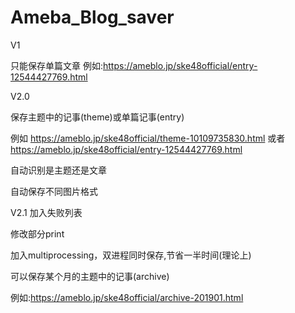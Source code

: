 # Ameba_Blog_saver
V1

只能保存单篇文章
例如:https://ameblo.jp/ske48official/entry-12544427769.html

V2.0

保存主题中的记事(theme)或单篇记事(entry)

例如
https://ameblo.jp/ske48official/theme-10109735830.html
或者
https://ameblo.jp/ske48official/entry-12544427769.html

自动识别是主题还是文章

自动保存不同图片格式


V2.1
加入失败列表

修改部分print

加入multiprocessing，双进程同时保存,节省一半时间(理论上)

可以保存某个月的主题中的记事(archive)

例如:https://ameblo.jp/ske48official/archive-201901.html
